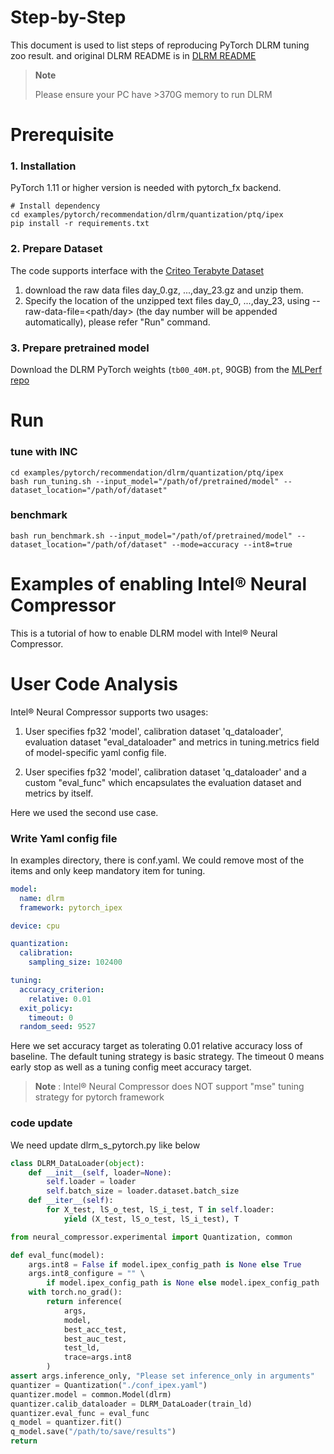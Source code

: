 Step-by-Step
============

This document is used to list steps of reproducing PyTorch DLRM tuning zoo result. and original DLRM README is in [DLRM README](https://github.com/facebookresearch/dlrm/blob/master/README.md)

> **Note**
>
> Please  ensure your PC have >370G memory to run DLRM

# Prerequisite

### 1. Installation

PyTorch 1.11 or higher version is needed with pytorch_fx backend.

  ```shell
  # Install dependency
  cd examples/pytorch/recommendation/dlrm/quantization/ptq/ipex
  pip install -r requirements.txt
  ```

### 2. Prepare Dataset

  The code supports interface with the [Criteo Terabyte Dataset](https://labs.criteo.com/2013/12/download-terabyte-click-logs/)

  1. download the raw data files day_0.gz, ...,day_23.gz and unzip them.
  2. Specify the location of the unzipped text files day_0, ...,day_23, using --raw-data-file=<path/day> (the day number will be appended automatically), please refer "Run" command.

### 3. Prepare pretrained model

  Download the DLRM PyTorch weights (`tb00_40M.pt`, 90GB) from the
[MLPerf repo](https://github.com/mlcommons/inference/tree/master/recommendation/dlrm/pytorch#more-information-about-the-model-weights)

# Run
### tune with INC
  ```shell
  cd examples/pytorch/recommendation/dlrm/quantization/ptq/ipex
  bash run_tuning.sh --input_model="/path/of/pretrained/model" --dataset_location="/path/of/dataset"
  ```

### benchmark
```shell
bash run_benchmark.sh --input_model="/path/of/pretrained/model" --dataset_location="/path/of/dataset" --mode=accuracy --int8=true
```


Examples of enabling Intel® Neural Compressor
=========================

This is a tutorial of how to enable DLRM model with Intel® Neural Compressor.

# User Code Analysis

Intel® Neural Compressor supports two usages:

1. User specifies fp32 'model', calibration dataset 'q_dataloader', evaluation dataset "eval_dataloader" and metrics in tuning.metrics field of model-specific yaml config file.

2. User specifies fp32 'model', calibration dataset 'q_dataloader' and a custom "eval_func" which encapsulates the evaluation dataset and metrics by itself.

Here we used the second use case.

### Write Yaml config file

In examples directory, there is conf.yaml. We could remove most of the items and only keep mandatory item for tuning.

```yaml
model:
  name: dlrm
  framework: pytorch_ipex

device: cpu

quantization:
  calibration:
    sampling_size: 102400

tuning:
  accuracy_criterion:
    relative: 0.01
  exit_policy:
    timeout: 0
  random_seed: 9527
```

Here we set accuracy target as tolerating 0.01 relative accuracy loss of baseline. The default tuning strategy is basic strategy. The timeout 0 means early stop as well as a tuning config meet accuracy target.
> **Note** : Intel® Neural Compressor does NOT support "mse" tuning strategy for pytorch framework

### code update

We need update dlrm_s_pytorch.py like below

```python
class DLRM_DataLoader(object):
    def __init__(self, loader=None):
        self.loader = loader
        self.batch_size = loader.dataset.batch_size
    def __iter__(self):
        for X_test, lS_o_test, lS_i_test, T in self.loader:
            yield (X_test, lS_o_test, lS_i_test), T
```

```python
from neural_compressor.experimental import Quantization, common

def eval_func(model):
    args.int8 = False if model.ipex_config_path is None else True
    args.int8_configure = "" \
        if model.ipex_config_path is None else model.ipex_config_path
    with torch.no_grad():
        return inference(
            args,
            model,
            best_acc_test,
            best_auc_test,
            test_ld,
            trace=args.int8
        )
assert args.inference_only, "Please set inference_only in arguments"
quantizer = Quantization("./conf_ipex.yaml")
quantizer.model = common.Model(dlrm)
quantizer.calib_dataloader = DLRM_DataLoader(train_ld)
quantizer.eval_func = eval_func
q_model = quantizer.fit()
q_model.save("/path/to/save/results")
return
```
